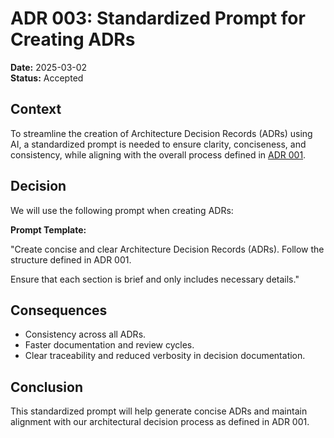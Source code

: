 # ADR 003: Standardized Prompt for Creating ADRs

**Date:** 2025-03-02  
**Status:** Accepted

## Context

To streamline the creation of Architecture Decision Records (ADRs) using AI, a standardized prompt is needed to ensure clarity, conciseness, and consistency, while aligning with the overall process defined in [ADR 001](001_adrs_process.md).

## Decision

We will use the following prompt when creating ADRs:

**Prompt Template:**

"Create concise and clear Architecture Decision Records (ADRs). Follow the structure defined in ADR 001.

Ensure that each section is brief and only includes necessary details."

## Consequences

- Consistency across all ADRs.
- Faster documentation and review cycles.
- Clear traceability and reduced verbosity in decision documentation.

## Conclusion

This standardized prompt will help generate concise ADRs and maintain alignment with our architectural decision process as defined in ADR 001.